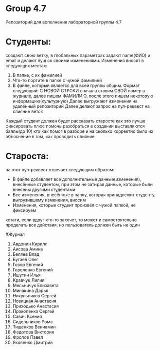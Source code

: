 # Group 4.7
 Репозиторий для вополнения лабораторной группы 4.7

# Студенты:
создают свою ветку, в глобальных параметрах задают name(ФИО) и email и делают пуш со своими изменениями.
Изменения вносят в следующих местах:
1) В папке, с их фамилией
2) Что-то портите в папке с чужой фамилией
3) В файле, который является для всей группы общим. Формат следующий: С НОВОЙ СТРОКИ сначала ставим СВОЙ номер в журнале, далее пишем ФАМИЛИЮ, после этого пишем некоторую информацию(культурную)
Далее выгружают изменения на удалённый репозиторий
Далее делают запрос на пул-реквест на слияние веток

Каждый студент должен будет рассказать старосте как это лучше фиксировать плюс помочь разобраться в создании
выставляются баллы(до 10) кто как помог в разборе и на сколько корректно было их объяснение в том, как проводить слияние

#  Староста:
на этот пул-реквест отвечает следующим образом:
- В файле добавляет все дополнительные данные(изменения), внесённые студентом, при этом не затирая данные, которые были внесены другими студентами
- Все изменения, внесённые в папку, которая принадлежит студенту, выгрузившему изменения, вносим
- Изменения, которые студент произвёл с чужой папкой, не фиксируем



кстати, если вдруг кто-то захочет, то может и самостоятельно проделать все действия, но пользователь должен быть не один

#Журнал

1. Авдонин Кирилл
2. Аисова Амина
3. Беляев Влад
4. Бугаев Олег
5. Говор Евгений
6. Гореленко Евгений
7. Ишутин Илья
8. Кравчук Лилия
9. Мельничук Елизавета
10. Минакина Дарья
11. Никульников Сергей
12. Новицкая Анастасия
13. Приходько Анастасия
14. Прокопенко Сергей
15. Савич Ксения
16. Сидельников Рома
17. Тищенков Вениамин
18. Федотова Виктория
19. Фролов Павел
20. Яковенко Дмитрий
